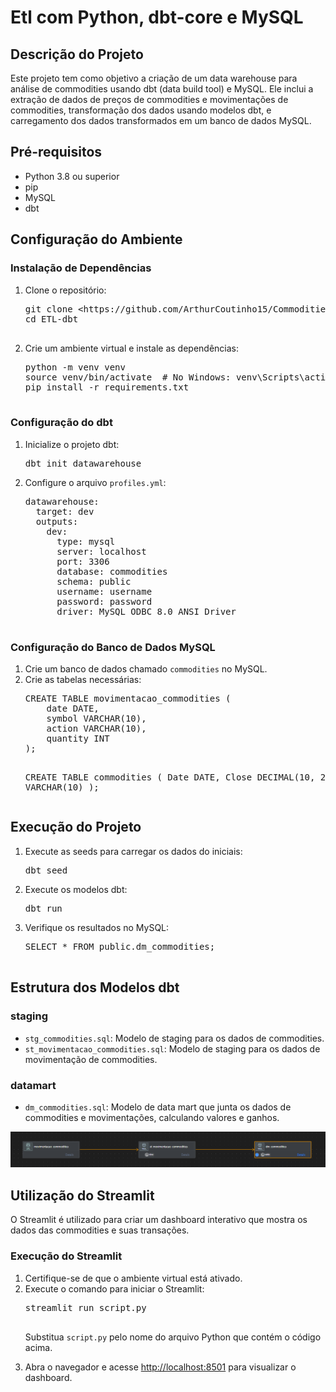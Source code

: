 <h1>Etl com Python, dbt-core e MySQL</h1>
<h2>Descrição do Projeto</h2>
<p>
    Este projeto tem como objetivo a criação de um data warehouse para análise de commodities usando dbt (data build tool) e MySQL. Ele inclui a extração de dados de preços de commodities e movimentações de commodities, transformação dos dados usando modelos dbt, e carregamento dos dados transformados em um banco de dados MySQL.
</p>


<h2>Pré-requisitos</h2>
<ul>
    <li>Python 3.8 ou superior</li>
    <li>pip</li>
    <li>MySQL</li>
    <li>dbt</li>
</ul>

<h2>Configuração do Ambiente</h2>

<h3>Instalação de Dependências</h3>
<ol>
    <li>Clone o repositório:
        <pre>
git clone &lt;https://github.com/ArthurCoutinho15/Commodities-Python-dbt&gt;
cd ETL-dbt
        </pre>
    </li>
    <li>Crie um ambiente virtual e instale as dependências:
        <pre>
python -m venv venv
source venv/bin/activate  # No Windows: venv\Scripts\activate
pip install -r requirements.txt
        </pre>
    </li>
</ol>

<h3>Configuração do dbt</h3>
<ol>
    <li>Inicialize o projeto dbt:
        <pre>dbt init datawarehouse</pre>
    </li>
    <li>Configure o arquivo <code>profiles.yml</code>:
        <pre>
datawarehouse:
  target: dev
  outputs:
    dev:
      type: mysql
      server: localhost
      port: 3306
      database: commodities
      schema: public
      username: username
      password: password
      driver: MySQL ODBC 8.0 ANSI Driver
        </pre>
    </li>
</ol>

<h3>Configuração do Banco de Dados MySQL</h3>
<ol>
    <li>Crie um banco de dados chamado <code>commodities</code> no MySQL.</li>
    <li>Crie as tabelas necessárias:
        <pre>
CREATE TABLE movimentacao_commodities (
    date DATE,
    symbol VARCHAR(10),
    action VARCHAR(10),
    quantity INT
);

CREATE TABLE commodities (
    Date DATE,
    Close DECIMAL(10, 2),
    simbolo VARCHAR(10)
);
        </pre>
    </li>
</ol>

<h2>Execução do Projeto</h2>
<ol>
    <li>Execute as seeds para carregar os dados do iniciais:
        <pre>dbt seed</pre>
    </li>
    <li>Execute os modelos dbt:
        <pre>dbt run</pre>
    </li>
    <li>Verifique os resultados no MySQL:
        <pre>
SELECT * FROM public.dm_commodities;
        </pre>
    </li>
</ol>

<h2>Estrutura dos Modelos dbt</h2>

<h3>staging</h3>
<ul>
    <li><code>stg_commodities.sql</code>: Modelo de staging para os dados de commodities.</li>
    <li><code>st_movimentacao_commodities.sql</code>: Modelo de staging para os dados de movimentação de commodities.</li>
</ul>

<h3>datamart</h3>
<ul>
    <li><code>dm_commodities.sql</code>: Modelo de data mart que junta os dados de commodities e movimentações, calculando valores e ganhos.</li>
</ul>
<img src='https://github.com/ArthurCoutinho15/Commodities-Python-dbt/blob/main/img/Captura%20de%20tela%202024-07-13%20162123.png'>
<h2>Utilização do Streamlit</h2>
<p>
    O Streamlit é utilizado para criar um dashboard interativo que mostra os dados das commodities e suas transações.
</p>

<h3>Execução do Streamlit</h3>
<ol>
    <li>Certifique-se de que o ambiente virtual está ativado.</li>
    <li>Execute o comando para iniciar o Streamlit:
        <pre>
streamlit run script.py
        </pre>
        <p>Substitua <code>script.py</code> pelo nome do arquivo Python que contém o código acima.</p>
    </li>
    <li>Abra o navegador e acesse <a href="http://localhost:8501">http://localhost:8501</a> para visualizar o dashboard.</li>
</ol>





